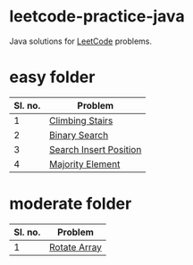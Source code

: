 # leetcode-practice-java

Java solutions for [LeetCode](https://leetcode.com/) problems.

# easy folder

| Sl. no. | Problem |
| --- | --- |
| 1 | [Climbing Stairs](https://leetcode.com/problems/climbing-stairs/) |
| 2 | [Binary Search](https://leetcode.com/problems/binary-search/) |
| 3 | [Search Insert Position](https://leetcode.com/problems/search-insert-position/) |
| 4 | [Majority Element](https://leetcode.com/problems/majority-element/) |

# moderate folder

| Sl. no. | Problem |
| --- | --- |
| 1 | [Rotate Array](https://leetcode.com/problems/rotate-array/) |
